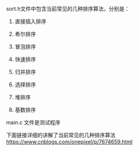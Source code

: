 sort.h文件中包含当前常见的几种排序算法，分别是：

1. 直接插入排序

2. 希尔排序

3. 冒泡排序

4. 快速排序

5. 归并排序

6. 选择排序

7. 堆排序

8. 基数排序

main.c 文件是测试程序

下面链接详细的讲解了当前常见的几种排序算法 https://www.cnblogs.com/onepixel/p/7674659.html
